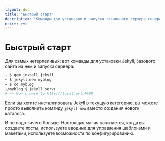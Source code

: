 ```yaml
---
layout: doc
title: "Быстрый старт"
description: "Команды для установки и запуска локального сервера генератора статических сайтов Jekyll. Всего 4 строчки в терминале."
prism: yes
---
```


# Быстрый старт

Для самых нетерпеливых: вот команды для установки Jekyll, базового сайта на нем и запуска сервера:

```bash
~ $ gem install jekyll
~ $ jekyll new myblog
~ $ cd myblog
~/myblog $ jekyll serve
# => Now browse to http://localhost:4000
```

Если вы хотите инсталлировать Jekyll в текущую категорию, вы можете просто выполнить команду `jekyll new` вместо создания нового каталога.

И не надо ничего больше. Настоящая магия начинается, когда вы создаете посты, используете вводные для управления шаблонами и макетами, используете возможности по конфигурированию.